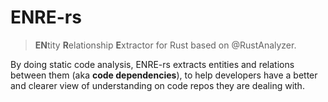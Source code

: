 # ENRE-rs

> **EN**tity **R**elationship **E**xtractor for Rust based on
> @RustAnalyzer.

By doing static code analysis, ENRE-rs extracts entities and relations between them (aka
**code dependencies**), to help developers have a better and clearer view of understanding
on code repos they are dealing with.

